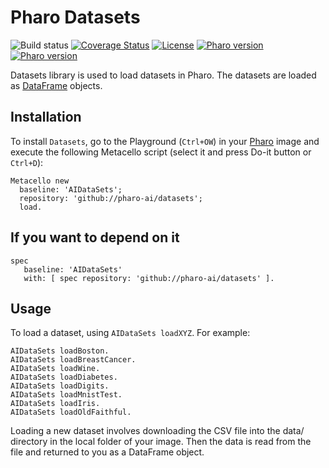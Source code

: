 # Pharo Datasets
![Build status](https://github.com/pharo-ai/Datasets/workflows/CI/badge.svg)
[![Coverage Status](https://coveralls.io/repos/github/PharoAI/Datasets/badge.svg?branch=master)](https://coveralls.io/github/PharoAI/Datasets?branch=master)
[![License](https://img.shields.io/badge/license-MIT-blue.svg)](https://raw.githubusercontent.com/PharoAI/Datasets/master/LICENSE)
[![Pharo version](https://img.shields.io/badge/Pharo-10-%23aac9ff.svg)](https://pharo.org/download)
[![Pharo version](https://img.shields.io/badge/Pharo-9.0-%23aac9ff.svg)](https://pharo.org/download)

Datasets library is used to load datasets in Pharo. The datasets are loaded as [DataFrame](https://github.com/PolyMathOrg/DataFrame/) objects.

## Installation

To install `Datasets`, go to the Playground (`Ctrl+OW`) in your [Pharo](https://pharo.org/) image and execute the following Metacello script (select it and press Do-it button or `Ctrl+D`):

```smalltalk
Metacello new
  baseline: 'AIDataSets';
  repository: 'github://pharo-ai/datasets';
  load.
```

## If you want to depend on it

```smalltalk
spec 
   baseline: 'AIDataSets' 
   with: [ spec repository: 'github://pharo-ai/datasets' ].
```

## Usage

To load a dataset, using `AIDataSets loadXYZ`. For example:

```smalltalk
AIDataSets loadBoston.
AIDataSets loadBreastCancer.
AIDataSets loadWine.
AIDataSets loadDiabetes.
AIDataSets loadDigits.
AIDataSets loadMnistTest.
AIDataSets loadIris.
AIDataSets loadOldFaithful.
```

Loading a new dataset involves downloading the CSV file into the data/ directory in the local folder of your image. Then the data is read from the file and returned to you as a DataFrame object.
